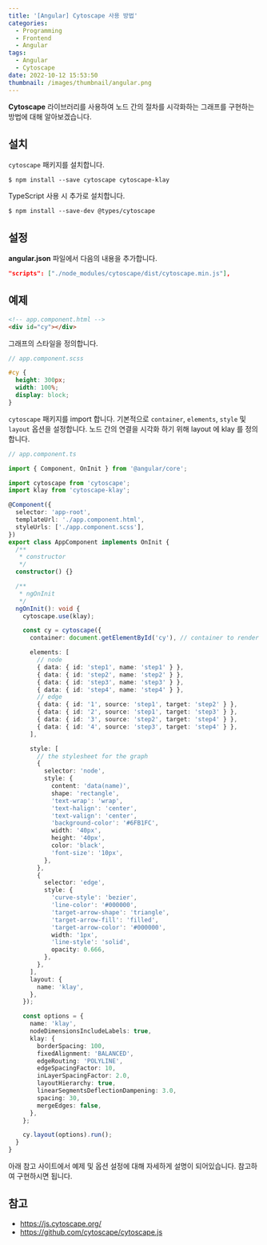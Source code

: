 ```yaml
---
title: '[Angular] Cytoscape 사용 방법'
categories:
  - Programming
  - Frontend
  - Angular
tags:
  - Angular
  - Cytoscape
date: 2022-10-12 15:53:50
thumbnail: /images/thumbnail/angular.png
---
```


**Cytoscape** 라이브러리를 사용하여 노드 간의 절차를 시각화하는 그래프를 구현하는 방법에 대해 알아보겠습니다.

## 설치

`cytoscape` 패키지를 설치합니다.

```shell
$ npm install --save cytoscape cytoscape-klay
```

TypeScript 사용 시 추가로 설치합니다.

```shell
$ npm install --save-dev @types/cytoscape
```

## 설정

**angular.json** 파일에서 다음의 내용을 추가합니다.

```json
"scripts": ["./node_modules/cytoscape/dist/cytoscape.min.js"],
```

## 예제

```html
<!-- app.component.html -->
<div id="cy"></div>
```

그래프의 스타일을 정의합니다.

```scss
// app.component.scss

#cy {
  height: 300px;
  width: 100%;
  display: block;
}
```

`cytoscape` 패키지를 import 합니다. 기본적으로 `container`, `elements`, `style` 및 `layout` 옵션을 설정합니다. 노드 간의 연결을 시각화 하기 위해 layout 에 klay 를 정의합니다.

```ts
// app.component.ts

import { Component, OnInit } from '@angular/core';

import cytoscape from 'cytoscape';
import klay from 'cytoscape-klay';

@Component({
  selector: 'app-root',
  templateUrl: './app.component.html',
  styleUrls: ['./app.component.scss'],
})
export class AppComponent implements OnInit {
  /**
   * constructor
   */
  constructor() {}

  /**
   * ngOnInit
   */
  ngOnInit(): void {
    cytoscape.use(klay);

    const cy = cytoscape({
      container: document.getElementById('cy'), // container to render in

      elements: [
        // node
        { data: { id: 'step1', name: 'step1' } },
        { data: { id: 'step2', name: 'step2' } },
        { data: { id: 'step3', name: 'step3' } },
        { data: { id: 'step4', name: 'step4' } },
        // edge
        { data: { id: '1', source: 'step1', target: 'step2' } },
        { data: { id: '2', source: 'step1', target: 'step3' } },
        { data: { id: '3', source: 'step2', target: 'step4' } },
        { data: { id: '4', source: 'step3', target: 'step4' } },
      ],

      style: [
        // the stylesheet for the graph
        {
          selector: 'node',
          style: {
            content: 'data(name)',
            shape: 'rectangle',
            'text-wrap': 'wrap',
            'text-halign': 'center',
            'text-valign': 'center',
            'background-color': '#6FB1FC',
            width: '40px',
            height: '40px',
            color: 'black',
            'font-size': '10px',
          },
        },
        {
          selector: 'edge',
          style: {
            'curve-style': 'bezier',
            'line-color': '#000000',
            'target-arrow-shape': 'triangle',
            'target-arrow-fill': 'filled',
            'target-arrow-color': '#000000',
            width: '1px',
            'line-style': 'solid',
            opacity: 0.666,
          },
        },
      ],
      layout: {
        name: 'klay',
      },
    });

    const options = {
      name: 'klay',
      nodeDimensionsIncludeLabels: true,
      klay: {
        borderSpacing: 100,
        fixedAlignment: 'BALANCED',
        edgeRouting: 'POLYLINE',
        edgeSpacingFactor: 10,
        inLayerSpacingFactor: 2.0,
        layoutHierarchy: true,
        linearSegmentsDeflectionDampening: 3.0,
        spacing: 30,
        mergeEdges: false,
      },
    };

    cy.layout(options).run();
  }
}
```

아래 참고 사이트에서 예제 및 옵션 설정에 대해 자세하게 설명이 되어있습니다. 참고하여 구현하시면 됩니다.

## 참고

- https://js.cytoscape.org/
- https://github.com/cytoscape/cytoscape.js
